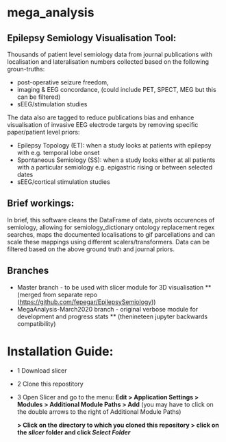 # mega_analysis

## Epilepsy Semiology Visualisation Tool:
Thousands of patient level semiology data from journal publications with localisation and lateralisation numbers collected based on the following groun-truths:

* post-operative seizure freedom, 
* imaging & EEG concordance, (could include PET, SPECT, MEG but this can be filtered) 
* sEEG/stimulation studies

The data also are tagged to reduce publications bias and enhance visualisation of invasive EEG electrode targets by removing specific paper/patient level priors: 

* Epilepsy Topology (ET): when a study looks at patients with epilepsy with e.g. temporal lobe onset
* Spontaneous Semiology (SS): when a study looks either at all patients with a particular semiology e.g. epigastric rising or between selected dates
* sEEG/cortical stimulation studies


## Brief workings:
In brief, this software cleans the DataFrame of data, pivots occurences of semiology, allowing for semiology_dictionary ontology replacement regex searches, maps the documented localisations to gif parcellations and can scale these mappings using different scalers/transformers. 
Data can be filtered based on the above ground truth and journal priors. 


## Branches
* Master branch - to be used with slicer module for 3D visualisation
  ** (merged from separate repo (https://github.com/fepegar/EpilepsySemiology))
* MegaAnalysis-March2020 branch - original verbose module for development and progress stats 
  ** (thenineteen jupyter backwards compatibility)

# Installation Guide:
- 1 Download slicer
- 2 Clone this repostitory
- 3 Open Slicer and go to the menu: 
  **Edit > Application Settings > Modules > Additional Module Paths > Add**
  (you may have to click on the double arrows to the right of Additional Module Paths)
  
  **> Click on the directory to which you cloned this repository > click on the *slicer* folder and click *Select Folder***
